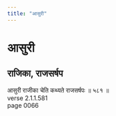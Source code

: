 ```yaml
---
title: "आसुरी"
---
```


# आसुरी
## राजिका, राजसर्षप
आसुरी राजीका चेति कथ्यते राजसर्षपः ॥ ५८१ ॥<br />verse 2.1.1.581<br />page 0066

